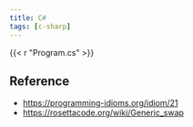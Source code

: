 ```yaml
---
title: C#
tags: [c-sharp]
---
```


{{< r "Program.cs" >}}

## Reference

- <https://programming-idioms.org/idiom/21>
- <https://rosettacode.org/wiki/Generic_swap>
